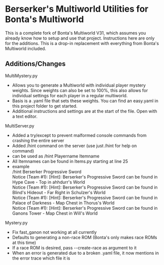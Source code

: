 Berserker's Multiworld Utilities for Bonta's Multiworld
=======================================================

This is a complete fork of Bonta's Multiworld V31, which assumes you already know how to setup and use that project. Instructions here are only for the additions.
This is a drop-in replacement with everything from Bonta's Multiworld included.

Additions/Changes
-----------------

MultiMystery.py
 * Allows you to generate a Multiworld with individual player mystery weights. Since weights can also be set to 100%, this also allows for individual settings for each player in a regular multiworld.
 * Basis is a .yaml file that sets these weights. You can find an easy.yaml in this project folder to get started.
 * Additional instructions and settings are at the start of the file. Open with a text editor.
 
 MultiServer.py
  * Added a try/except to prevent malformed console commands from crashing the entire server
  * Added /hint command on the server (use just /hint for help on command)
  * can be used as /hint Playername Itemname
  * All Itemnames can be found in Items.py starting at line 25
  * example  
/hint Berserker Progressive Sword  
Notice (Team #1): [Hint]: Berserker's Progressive Sword can be found in Hype Cave - Top in ahhdurr's World  
Notice (Team #1): [Hint]: Berserker's Progressive Sword can be found in Blind's Hideout - Far Right in Schulzer's World  
Notice (Team #1): [Hint]: Berserker's Progressive Sword can be found in Palace of Darkness - Map Chest in Thorus's World  
Notice (Team #1): [Hint]: Berserker's Progressive Sword can be found in Ganons Tower - Map Chest in Will's World  

Mystery.py
 * Fix fast_ganon not working at all currently
 * Defaults to generating a non-race ROM (Bonta's only makes race ROMs at this time)
 * If a race ROM is desired, pass --create-race as argument to it
 * When an error is generated due to a broken .yaml file, it now mentions in the error trace which file it is